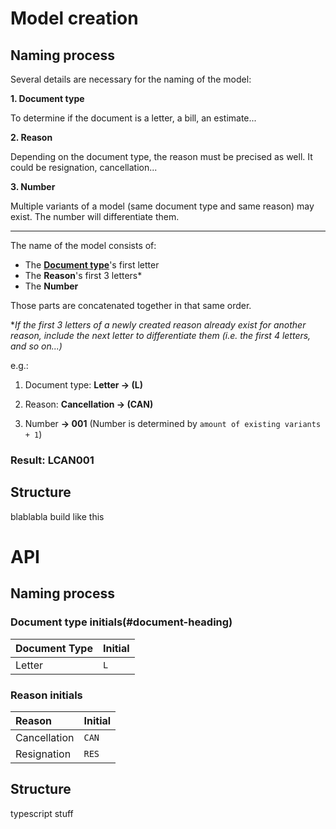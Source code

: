 # Model creation

## Naming process

Several details are necessary for the naming of the model:

**1. Document type**

To determine if the document is a letter, a bill, an estimate...

**2. Reason**

Depending on the document type, the reason must be precised as well. It could be resignation, cancellation...

**3. Number**

Multiple variants of a model (same document type and same reason) may exist. The number will differentiate them.

---

The name of the model consists of:

- The [**Document type**](#document-heading)'s first letter
- The **Reason**'s first 3 letters\*
- The **Number**

Those parts are concatenated together in that same order.

\*_If the first 3 letters of a newly created reason already exist for another reason, include the next letter to differentiate them (i.e. the first 4 letters, and so on...)_

e.g.:

1. Document type: **Letter -> (L)**

2. Reason: **Cancellation -> (CAN)**

3. Number **-> 001** (Number is determined by `amount of existing variants + 1`)

### Result: LCAN001

## Structure

blablabla build like this

# API

## Naming process

### Document type initials(#document-heading)

| **Document Type** | **Initial** |
| :---------------- | :---------- |
| Letter            | `L`         |

### Reason initials

| **Reason**   | **Initial** |
| :----------- | :---------- |
| Cancellation | `CAN`       |
| Resignation  | `RES`       |

## Structure

typescript stuff
